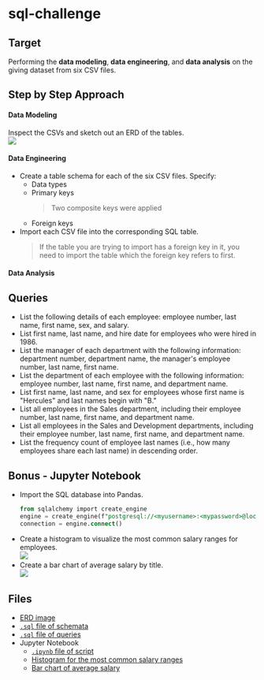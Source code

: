 # sql-challenge

## Target
Performing the **data modeling**, **data engineering**, and **data analysis** on the giving dataset from six CSV files.<br/>

## Step by Step Approach

#### Data Modeling
Inspect the CSVs and sketch out an ERD of the tables.<br/>
 <img src="https://github.com/Ash-Tao/sql-challenge/blob/main/EmployeeSQL/ERD-EmployeeSQL.png"><br/>

#### Data Engineering
- Create a table schema for each of the six CSV files. Specify:<br/>
  - Data types<br/>
  - Primary keys<br/>
    > Two composite keys were applied<br/>
  - Foreign keys<br/>
- Import each CSV file into the corresponding SQL table. 
  > If the table you are trying to import has a foreign key in it, you need to import the table which the foreign key refers to first.<br/>

#### Data Analysis
## Queries
- List the following details of each employee: employee number, last name, first name, sex, and salary.<br/>
- List first name, last name, and hire date for employees who were hired in 1986.<br/>
- List the manager of each department with the following information: department number, department name, the manager's employee number, last name, first name.<br/>
- List the department of each employee with the following information: employee number, last name, first name, and department name.<br/>
- List first name, last name, and sex for employees whose first name is "Hercules" and last names begin with "B."<br/>
- List all employees in the Sales department, including their employee number, last name, first name, and department name.<br/>
- List all employees in the Sales and Development departments, including their employee number, last name, first name, and department name.<br/>
- List the frequency count of employee last names (i.e., how many employees share each last name) in descending order.<br/>

## Bonus - Jupyter Notebook
- Import the SQL database into Pandas.<br/>
   ```sql
   from sqlalchemy import create_engine
   engine = create_engine(f"postgresql://<myusername>:<mypassword>@localhost:<myport>/EmployeeSQL")
   connection = engine.connect()
   ```
- Create a histogram to visualize the most common salary ranges for employees.<br/>
   <img src="https://github.com/Ash-Tao/sql-challenge/blob/main/EmployeeSQL/The%20Most%20Common%20Salary%20Ranges%20for%20Employees.png"><br/>
- Create a bar chart of average salary by title.<br/>
   <img src="https://github.com/Ash-Tao/sql-challenge/blob/main/EmployeeSQL/Average%20Salary%20by%20Title.png"><br/>

## Files
- [ERD image](https://github.com/Ash-Tao/sql-challenge/blob/main/EmployeeSQL/ERD-EmployeeSQL.png)<br/>
- [`.sql` file of schemata](https://github.com/Ash-Tao/sql-challenge/blob/main/EmployeeSQL/schemas.sql)<br/>
- [`.sql` file of queries](https://github.com/Ash-Tao/sql-challenge/blob/main/EmployeeSQL/DataAnalysis_Queries.sql)<br/>
- Jupyter Notebook
  - [`.ipynb` file of script](https://github.com/Ash-Tao/sql-challenge/blob/main/EmployeeSQL/Employee.ipynb)<br/>
  - [Histogram for the most common salary ranges](https://github.com/Ash-Tao/sql-challenge/blob/main/EmployeeSQL/The%20Most%20Common%20Salary%20Ranges%20for%20Employees.png)<br/>
  - [Bar chart of average salary](https://github.com/Ash-Tao/sql-challenge/blob/main/EmployeeSQL/Average%20Salary%20by%20Title.png)<br/>
